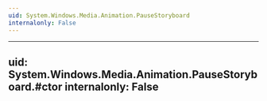```yaml
---
uid: System.Windows.Media.Animation.PauseStoryboard
internalonly: False
---
```


---
uid: System.Windows.Media.Animation.PauseStoryboard.#ctor
internalonly: False
---
